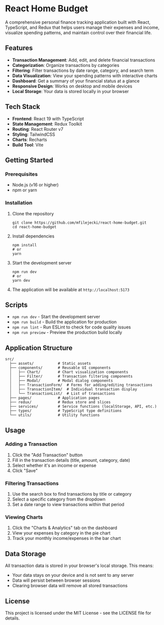 # React Home Budget

A comprehensive personal finance tracking application built with React, TypeScript, and Redux that helps users manage their expenses and income, visualize spending patterns, and maintain control over their financial life.

## Features

- **Transaction Management**: Add, edit, and delete financial transactions
- **Categorization**: Organize transactions by categories
- **Filtering**: Filter transactions by date range, category, and search term
- **Data Visualization**: View your spending patterns with interactive charts
- **Dashboard**: Get a summary of your financial status at a glance
- **Responsive Design**: Works on desktop and mobile devices
- **Local Storage**: Your data is stored locally in your browser

## Tech Stack

- **Frontend**: React 19 with TypeScript
- **State Management**: Redux Toolkit
- **Routing**: React Router v7
- **Styling**: TailwindCSS
- **Charts**: Recharts
- **Build Tool**: Vite

## Getting Started

### Prerequisites

- Node.js (v16 or higher)
- npm or yarn

### Installation

1. Clone the repository

   ```
   git clone https://github.com/mfilejecki/react-home-budget.git
   cd react-home-budget
   ```

2. Install dependencies

   ```
   npm install
   # or
   yarn
   ```

3. Start the development server

   ```
   npm run dev
   # or
   yarn dev
   ```

4. The application will be available at `http://localhost:5173`

## Scripts

- `npm run dev` - Start the development server
- `npm run build` - Build the application for production
- `npm run lint` - Run ESLint to check for code quality issues
- `npm run preview` - Preview the production build locally

## Application Structure

```
src/
  ├── assets/           # Static assets
  ├── components/       # Reusable UI components
  │   ├── Chart/        # Chart visualization components
  │   ├── Filter/       # Transaction filtering components
  │   ├── Modal/        # Modal dialog components
  │   ├── TransactionForm/  # Forms for adding/editing transactions
  │   ├── TransactionItem/  # Individual transaction display
  │   └── TransactionList/  # List of transactions
  ├── pages/            # Application pages
  ├── redux/            # Redux store and slices
  ├── services/         # Service functions (localStorage, API, etc.)
  ├── types/            # TypeScript type definitions
  └── utils/            # Utility functions
```

## Usage

### Adding a Transaction

1. Click the "Add Transaction" button
2. Fill in the transaction details (title, amount, category, date)
3. Select whether it's an income or expense
4. Click "Save"

### Filtering Transactions

1. Use the search box to find transactions by title or category
2. Select a specific category from the dropdown
3. Set a date range to view transactions within that period

### Viewing Charts

1. Click the "Charts & Analytics" tab on the dashboard
2. View your expenses by category in the pie chart
3. Track your monthly income/expenses in the bar chart

## Data Storage

All transaction data is stored in your browser's local storage. This means:

- Your data stays on your device and is not sent to any server
- Data will persist between browser sessions
- Clearing browser data will remove all stored transactions

## License

This project is licensed under the MIT License - see the LICENSE file for details.
